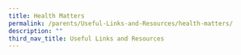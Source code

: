 ```yaml
---
title: Health Matters
permalink: /parents/Useful-Links-and-Resources/health-matters/
description: ""
third_nav_title: Useful Links and Resources
---
```

